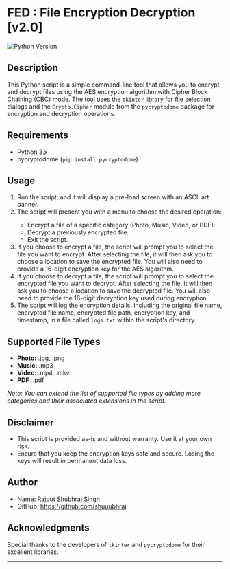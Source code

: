 <h1 align="left">FED : File Encryption Decryption [v2.0]</h1>

<p align="left">
  <img alt="Python Version" src="https://img.shields.io/badge/Python-3.x-blue.svg">
</p>

<h2>Description</h2>
<p>This Python script is a simple command-line tool that allows you to encrypt and decrypt files using the AES encryption algorithm with Cipher Block Chaining (CBC) mode. The tool uses the <code>tkinter</code> library for file selection dialogs and the <code>Crypto.Cipher</code> module from the <code>pycryptodome</code> package for encryption and decryption operations.</p>

<h2>Requirements</h2>
<ul>
  <li>Python 3.x</li>
  <li>pycryptodome (<code>pip install pycryptodome</code>)</li>
</ul>

<h2>Usage</h2>
<p>
  <ol>
    <li>Run the script, and it will display a pre-load screen with an ASCII art banner.</li>
    <li>The script will present you with a menu to choose the desired operation:</li>
    <ul>
      <li>Encrypt a file of a specific category (Photo, Music, Video, or PDF).</li>
      <li>Decrypt a previously encrypted file.</li>
      <li>Exit the script.</li>
    </ul>
    <li>If you choose to encrypt a file, the script will prompt you to select the file you want to encrypt. After selecting the file, it will then ask you to choose a location to save the encrypted file. You will also need to provide a 16-digit encryption key for the AES algorithm.</li>
    <li>If you choose to decrypt a file, the script will prompt you to select the encrypted file you want to decrypt. After selecting the file, it will then ask you to choose a location to save the decrypted file. You will also need to provide the 16-digit decryption key used during encryption.</li>
    <li>The script will log the encryption details, including the original file name, encrypted file name, encrypted file path, encryption key, and timestamp, in a file called <code>logs.txt</code> within the script's directory.</li>
  </ol>
</p>

<h2>Supported File Types</h2>
<p>
  <ul>
    <li><strong>Photo:</strong> .jpg, .png</li>
    <li><strong>Music:</strong> .mp3</li>
    <li><strong>Video:</strong> .mp4, .mkv</li>
    <li><strong>PDF:</strong> .pdf</li>
  </ul>
  <em>Note: You can extend the list of supported file types by adding more categories and their associated extensions in the script.</em>
</p>

<h2>Disclaimer</h2>
<p>
  <ul>
    <li>This script is provided as-is and without warranty. Use it at your own risk.</li>
    <li>Ensure that you keep the encryption keys safe and secure. Losing the keys will result in permanent data loss.</li>
  </ul>
</p>

<h2>Author</h2>
<p>
  <ul>
    <li>Name: Rajput Shubhraj Singh</li>
    <li>GitHub: <a href="https://github.com/shuuubhraj">https://github.com/shuuubhraj</a></li>
  </ul>
</p>

<h2>Acknowledgments</h2>
<p>Special thanks to the developers of <code>tkinter</code> and <code>pycryptodome</code> for their excellent libraries.</p>

<hr>


